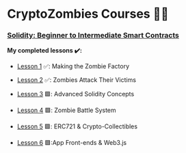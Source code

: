 # CryptoZombies Courses 🧟‍♂️

### [Solidity: Beginner to Intermediate Smart Contracts](https://cryptozombies.io/en/solidity)

**My completed lessons ✔️:**

- [Lesson 1](./Lesson%201/) ✅: Making the Zombie Factory

- [Lesson 2](./Lesson%202/) ✅: Zombies Attack Their Victims

- [Lesson 3](./Lesson%203/) 🟩: Advanced Solidity Concepts

- [Lesson 4](./Lesson%204/) 🟩: Zombie Battle System

- [Lesson 5](./Lesson%205/) 🟩: ERC721 & Crypto-Collectibles

- [Lesson 6](./Lesson%206/) 🟩:App Front-ends & Web3.js

## 

